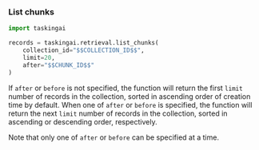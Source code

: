 ### List chunks

```python
import taskingai

records = taskingai.retrieval.list_chunks(
    collection_id="$$COLLECTION_ID$$",
    limit=20,
    after="$$CHUNK_ID$$"
)
```

If `after` or `before` is not specified, the function will return the first `limit` number of records in the collection, sorted in ascending order of creation time by default.
When one of `after` or `before` is specified, the function will return the next `limit` number of records in the collection, sorted in ascending or descending order, respectively.

Note that only one of `after` or `before` can be specified at a time.
